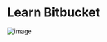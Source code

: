 # Learn Bitbucket

![image](https://github.com/sahilrajput03/sahilrajput03/assets/31458531/bf357983-3343-4e68-b524-cafe8aa5d78d)
